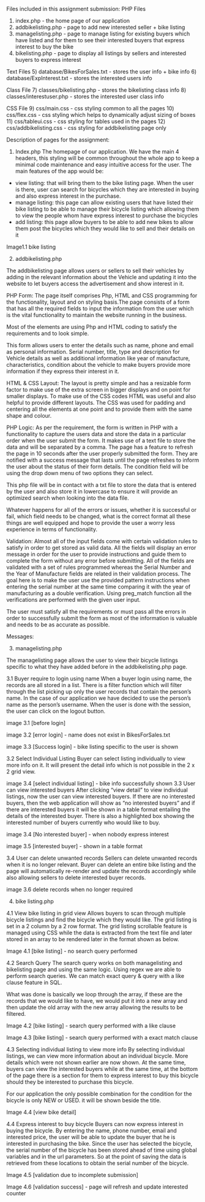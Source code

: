 Files included in this assignment submission:
PHP Files
1) index.php - the home page of our application
2) addbikelisting.php - page to add new interested seller + bike listing
3) managelisting.php - page to manage listing for existing buyers which have listed and for them to see their interested buyers that express interest to buy the bike
4) bikelisting.php - page to display all listings by sellers and interested buyers to express interest

Text Files
5) database/BikesForSales.txt - stores the user info + bike info
6) database/ExpInterest.txt - stores the interested users info

Class File
7) classes/bikelisting.php - stores the bikelisting class info
8) classes/interestuser.php - stores the interested user class info

CSS File
9) css/main.css - css styling common to all the pages
10) css/flex.css - css styling which helps to dynamically adjust sizing of boxes
11) css/tableui.css - css styling for tables used in the pages
12) css/addbikelisting.css - css styling for addbikelisting page only

Description of pages for the assignment:

1. Index.php
The homepage of our application. We have the main 4 headers, this styling will be common throughout the whole app to keep a minimal code maintenance and easy intuitive access for the user. The main features of the app would be:
- view listing: that will bring them to the bike listing page. When the user is there, user can search for bicycles which they are interested in buying and also express interest in the purchase.
- manage listing: this page can allow existing users that have listed their bike listing to be able to manage their bicycle listing which allowing them to view the people whom have express interest to purchase the bicycles
- add listing: this page allow buyers to be able to add new bikes to allow them post the bicycles which they would like to sell and their details on it


Image1.1 bike listing


















2. addbikelisting.php

The addbikelisting page allows users or sellers to sell their vehicles by adding in the relevant information about the Vehicle and updating it into the website to let buyers access the advertisement and show interest in it.

PHP Form:
The page itself comprises Php, HTML and CSS programming for the functionality, layout and on styling basis.The page consists of a form that has all the required fields to input the information from the user which is the vital functionality to maintain the website running in the business.

Most of the elements are using Php and HTML coding to satisfy the requirements and to look simple. 



This form allows users to enter the details such as name, phone and email as personal information. Serial number, title, type and description for Vehicle details as well as additional information like year of manufacture, characteristics, condition about the vehicle to make buyers provide more information if they express their interest in it.

HTML & CSS Layout:
The layout is pretty simple and has a resizable form factor to make use of the extra screen in bigger displays and on point for smaller displays. To make use of the CSS codes HTML was useful and also helpful to provide different layouts. The CSS was used for padding and centering all the elements at one point and to provide them with the same shape and colour. 

PHP Logic:
As per the requirement, the form is written in PHP with a functionality to capture the users data and store the data in a particular order when the user submit the form. It makes use of a text file to store the data and will be separated by a comma.
The page has a feature to refresh the page in 10 seconds after the user properly submitted the form. They are notified with a success message that lasts until the page refreshes to inform the user about the status of their form details. The condition field will be using the drop down menu of two options they can select.

This php file will be in contact with a txt file to store the data that is entered by the user and also store it in lowercase to ensure it will provide an optimized search when looking into the data file.

Whatever happens for all of the errors or issues, whether it is successful or fail, which field needs to be changed, what is the correct format all these things are well equipped and hope to provide the user a worry less experience in terms of functionality.




Validation:
Almost all of the input fields come with certain validation rules to satisfy in order to get stored as valid data. All the fields will display an error message in order for the user to provide instructions and guide them to complete the form without any error before submitting. All of the fields are validated with a set of rules programmed whereas the Serial Number and the Year of Manufacture fields are related in their validation process. The goal here is to make the user use the provided pattern instructions when entering the serial number at the same time comparing it with the year of manufacturing as a double verification. Using preg_match function all the verifications are performed with the given user input.

The user must satisfy all the requirements or must pass all the errors in order to successfully submit the form as most of the information is valuable and needs to be as accurate as possible.

Messages:























3. managelisting.php

The managelisting page allows the user to view their bicycle listings specific to what they have added before in the addbikelisting.php page.

3.1 Buyer require to login using name
When a buyer login using name, the records are all stored in a list. There is a filter function which will filter through the list picking up only the user records that contain the person’s name. In the case of our application we have decided to use the person’s name as the person’s username. When the user is done with the session, the user can click on the logout button.


image 3.1 [before login]


image 3.2 [error login] - name does not exist in BikesForSales.txt


image 3.3 [Success login] - bike listing specific to the user is shown

3.2 Select Individual Listing
Buyer can select listing individually to view more info on it. It will present the detail info which is not possible in the 2 x 2 grid view.


image 3.4 [select individual listing] - bike info successfully shown
3.3 User can view interested buyers
After clicking “view detail” to view individual listings, now the user can view interested buyers. If there are no interested buyers, then the web application will show as “no interested buyers” and if there are interested buyers it will be shown in a table format entailing the details of the interested buyer. There is also a highlighted box showing the interested number of buyers currently who would like to buy.


image 3.4 [No interested buyer] - when nobody express interest

image 3.5 [interested buyer] - shown in a table format


3.4 User can delete unwanted records
Sellers can delete unwanted records when it is no longer relevant. Buyer can delete an entire bike listing and the page will automatically re-render and update the records accordingly while also allowing sellers to delete interested buyer records.


image 3.6 delete records when no longer required
























4. bike listing.php


4.1 View bike listing in grid view
Allows buyers to scan through multiple bicycle listings and find the bicycle which they would like. The grid listing is set in a 2 column by a 2 row format. The grid listing scrollable feature is managed using CSS while the data is extracted from the text file and later stored in an array to be rendered later in the format shown as below.


Image 4.1 [bike listing] - no search query performed













4.2 Search Query
The search query works on both managelisting and bikelisting page and using the same logic. Using regex we are able to perform search queries. We can match exact query & query with a like clause feature in SQL.

What was done is basically we loop through the array, if these are the records that we would like to have, we would put it into a new array and then update the old array with the new array allowing the results to be filtered.


Image 4.2 [bike listing] - search query performed with a like clause


Image 4.3 [bike listing] - search query performed with a exact match clause



4.3 Selecting individual listing to view more info
By selecting individual listings, we can view more information about an individual bicycle. More details which were not shown earlier are now shown. At the same time, buyers can view the interested buyers while at the same time, at the bottom of the page there is a section for them to express interest to buy this bicycle should they be interested to purchase this bicycle.

For our application the only possible combination for the condition for the bicycle is only NEW or USED. it will be shown beside the title.


Image 4.4 [view bike detail]















4.4 Express interest to buy bicycle
Buyers can now express interest in buying the bicycle. By entering the name, phone number, email and interested price, the user will be able to update the buyer that he is interested in purchasing the bike. Since the user has selected the bicycle, the serial number of the bicycle has been stored ahead of time using global variables and in the url parameters. So at the point of saving the data is retrieved from these locations to obtain the serial number of the bicycle.

Image 4.5 [validation due to incomplete submission]


Image 4.6 [validation success] - page will refresh and update interested counter
